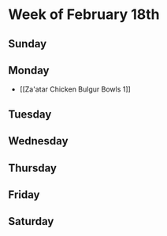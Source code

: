 # Week of February 18th
## Sunday


## Monday
- [[Za'atar Chicken Bulgur Bowls 1]]


## Tuesday


## Wednesday

## Thursday



## Friday

## Saturday
